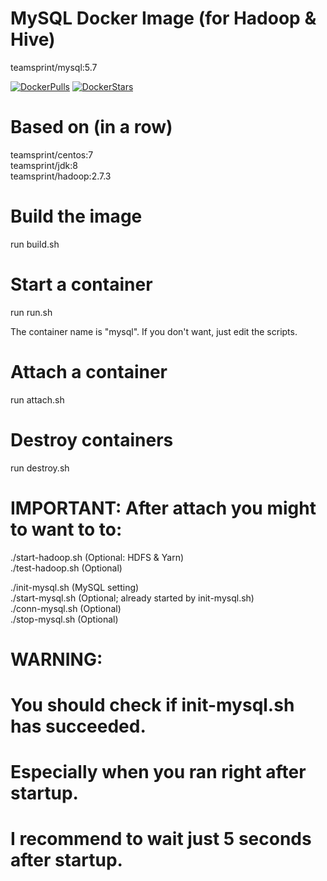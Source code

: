 # MySQL Docker Image (for Hadoop & Hive)

teamsprint/mysql:5.7

[![DockerPulls](https://img.shields.io/docker/pulls/teamsprint/docker-mysql.svg)](https://registry.hub.docker.com/u/teamsprint/docker-mysql/)
[![DockerStars](https://img.shields.io/docker/stars/teamsprint/docker-mysql.svg)](https://registry.hub.docker.com/u/teamsprint/docker-mysql/)

# Based on (in a row)

teamsprint/centos:7<br/>
teamsprint/jdk:8<br/>
teamsprint/hadoop:2.7.3<br/>

# Build the image

run build.sh

# Start a container

run run.sh

The container name is "mysql". If you don't want, just edit the scripts.

# Attach a container

run attach.sh

# Destroy containers

run destroy.sh

# IMPORTANT: After attach you might to want to to:
./start-hadoop.sh (Optional: HDFS & Yarn)<br/>
./test-hadoop.sh (Optional)<br/>

./init-mysql.sh (MySQL setting)<br/>
./start-mysql.sh (Optional; already started by init-mysql.sh)<br/>
./conn-mysql.sh (Optional)<br/>
./stop-mysql.sh (Optional)<br/>

# WARNING:
# You should check if init-mysql.sh has succeeded.
# Especially when you ran right after startup.
# I recommend to wait just 5 seconds after startup.

